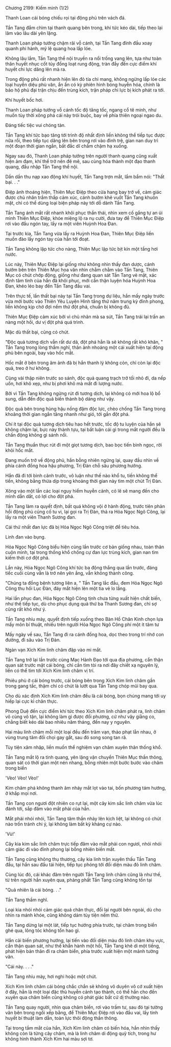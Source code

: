 




Chương 2199: Kiếm minh (1/2)


Thanh Loan cái bóng chiếu rọi tại động phủ trên vách đá.

Tần Tang đắm chìm tại thanh quang bên trong, khí tức kéo dài, tiếp theo lại lâm vào lâu dài yên lặng.

Thanh Loan pháp tướng chậm rãi vỗ cánh, tại Tần Tang đỉnh đầu xoay quanh phi hành, mỹ lệ quang hoa lấp lóe.

Không lâu lắm, Tần Tang thể nội truyền ra nổi trống vang lên, tựa như toàn thân huyết nhục cốt tủy đồng loạt rung động, tràn đầy đến cực điểm khí huyết chi lực dâng lên mà ra.

Trong động phủ rất nhanh hiện lên đỏ tía chi mang, không ngừng lấp lóe các loại huyền diệu phù văn, ẩn ẩn có kỳ phiên hình bóng huyễn hóa, chính là bảo hộ phủ đại trận chịu đến trùng kích, trận pháp chi lực bị kích phát ra tới.

Khí huyết bốc hơi.

Thanh Loan pháp tướng vỗ cánh tốc độ tăng tốc, ngang cổ tê minh, như muốn tùy thời xông phá cái này trói buộc, bay về phía thiên ngoại ngao du.

Đáng tiếc tiệc vui chóng tàn.

Tần Tang khí tức bạo tăng tới trình độ nhất định liền không thể tiếp tục được nữa rồi, theo tiếp tục dâng lên bên trong rơi vào đình trệ, gian nan duy trì một đoạn thời gian ngắn, bất đắc dĩ chầm chậm hạ xuống.

Ngay sau đó, Thanh Loan pháp tướng trên người thanh quang cũng xuất hiện ảm đạm, khí thế trở nên đê mê, sau cùng hóa thành một đạo thanh quang, đầu nhập Tần Tang thể nội.

Dần dần thu nạp xao động khí huyết, Tần Tang trợn mắt, lẩm bẩm nói: "Thất bại. . ."

Điệp ảnh thoáng hiện, Thiên Mục Điệp theo cửa hang bay trở về, cảm giác được chủ nhân trầm thấp cảm xúc, cánh bướm khẽ vuốt Tần Tang khuôn mặt, chỉ có thể dùng loại biện pháp này tới dỗ dành Tần Tang.

Tần Tang ánh mắt rất nhanh khôi phục thần thái, nhìn xem cố gắng tự an ủi mình Thiên Mục Điệp, khóe miệng lộ ra nụ cười, đưa tay để Thiên Mục Điệp rơi vào đầu ngón tay, lấy ra một viên Huỳnh Hoa Đan.

Tại trước kia, Tần Tang vừa lấy ra Huỳnh Hoa Đan, Thiên Mục Điệp liền muốn đào lấy ngón tay của hắn tới đoạt.

Tần Tang không lập tức cho nàng, Thiên Mục lập tức bịt kín một tầng hơi nước.

Lúc này, Thiên Mục Điệp lại giống như không nhìn thấy đan dược, cánh bướm bên trên Thiên Mục hoa văn nhìn chằm chằm vào Tần Tang, Thiên Mục có chút chớp động, giống như đang quan sát Tần Tang vẻ mặt, xác định tâm tình của hắn đã khôi phục, mới cẩn thận luyện hóa Huỳnh Hoa Đan, khéo léo bay đến Tần Tang đầu vai.

Trên thực tế, lần thất bại này tại Tần Tang trong dự liệu, hắn mấy ngày trước vừa mới bước vào Thiên Yêu Luyện Hình tầng thứ năm trung kỳ đỉnh phong, liền không kịp chờ đợi nếm thử đột phá, chuẩn bị không đủ.

Thiên Mục Điệp cảm xúc bởi vì chủ nhân mà sa sút, Tần Tang trái lại trấn an nàng một hồi, dư vị đột phá quá trình.

Mặc dù thất bại, cũng có chút.

"Độc quả tương dịch vẫn rất dư dả, đột phá hẳn là sẽ không rất khó khăn, " Tần Tang trong lòng thầm nghĩ, thân ảnh nhoáng một cái xuất hiện tại động phủ bên ngoài, bay vào hốc mắt.

Hốc mắt ở bên trong âm ảnh đã bị hắn thanh lý không còn, chỉ còn lại độc quả, treo ở hư không.

Cùng vài thập niên trước so sánh, độc quả quang trạch trở tối nhỏ đi, da nếp uốn, hơi khô xẹp, như bị phơi khô mà mất đi lượng nước.

Bởi vì Tần Tang không ngừng rút đi tương dịch, lại không có mới hoa lộ bổ sung, dẫn đến độc quả biến thành bộ dáng như vậy.

Độc quả bên trong hùng hậu nồng đậm độc lực, chèo chống Tần Tang trong khoảng thời gian ngắn tăng nhanh như gió, tới gần đột phá.

Chí ít tại độc quả tương dịch tiêu hao hết trước, tốc độ tu luyện của hắn sẽ không chậm lại, bực này thành tựu, tại bất luận cái gì trong mắt người đều là chấn động không gì sánh nổi.

Tần Tang thuần thục rút đi một giọt tương dịch, bao bọc tiến bình ngọc, rời khỏi hốc mắt.

Đang muốn trở về động phủ, hắn bỗng nhiên ngừng lại, quay đầu nhìn về phía cánh đồng hoa hậu phương, Trị Đàn chỗ sâu phương hướng.

Hắn đã đi tới bình cảnh trước, vô luận như thế nào khổ tu, tiến không thể tiến, không bằng thừa dịp trong khoảng thời gian này tìm một chút Trị Đàn.

Xông vào một lần các loại nguy hiểm huyễn cảnh, có lẽ sẽ mang đến cho mình dẫn dắt, có lợi cho đột phá.

Tần Tang làm ra quyết định, bất quá không vội ở hành động, trước tiên phản hồi động phủ củng cố tu vi, lại gọi ra Trị Đàn, thả ra Hỏa Ngọc Ngô Công, lại lấy ra một viên Thanh Sương đan.

Cái thứ nhất đan lực đã bị Hỏa Ngọc Ngô Công triệt để tiêu hóa.

Linh đan vào bụng.

Hỏa Ngọc Ngô Công biểu hiện cùng lần trước cơ bản giống nhau, toàn thân cuộn mình, tại trong thống khổ chống cự đan lực trùng kích, gian nan tìm kiếm thời cơ đột phá.

Lần này, Hỏa Ngọc Ngô Công khí tức ba động thắng qua lần trước, đáng tiếc cuối cùng vẫn là trở nên yên ắng, vẫn không thành công.

"Chúng ta đồng bệnh tương liên a, " Tần Tang lắc đầu, đem Hỏa Ngọc Ngô Công thu hồi Lục Đàn, đáy mắt hiện lên một tia vẻ lo lắng.

Hai lần phục đan, Hỏa Ngọc Ngô Công tịnh chưa từng xuất hiện chất biến, như thế tiếp tục, dù cho phục dụng quả thứ ba Thanh Sương đan, chỉ sợ cũng rất khó như ý.

Tần Tang nhíu mày, quyết định tiếp xuống theo Bàn Hồ Chân Kinh chọn lựa mấy môn bí thuật, nhiều trên người Hỏa Ngọc Ngô Công phí một ít tâm tư

Mấy ngày về sau, Tần Tang đi ra cánh đồng hoa, dọc theo trong trí nhớ con đường, đi sâu vào Trị Đàn.

Ngàn vạn Xích Kim linh châm đập vào mi mắt.

Tần Tang trở lại lần trước cùng Mạc Hành Đạo tới qua địa phương, cẩn thận quan sát trước mặt cái bóng, chỉ cần tìm tòi ra nơi đây chiết xạ nguyên lý, liền có thể tìm tới Xích Kim linh châm vị trí.

Phiêu phù ở cái bóng trước, cái bóng bên trong Xích Kim linh châm gần trong gang tấc, thậm chí có chút là lướt qua Tần Tang chóp mũi bay qua.

Cho dù xác định Xích Kim linh châm đều là cái bóng, bọn chúng mang tới uy hiếp lại cực kì chân thực.

Phong Duệ đến cực điểm khí tức theo Xích Kim linh châm phát ra, linh châm vô cùng vô tận, lại không làm gì được đối phương, cứ như vậy giằng co, chẳng biết kéo dài bao nhiêu năm tháng, đến nay y nguyên.

Hai màu linh châm mỗi một loại đều đến trăm vạn, thảo phạt lẫn nhau, ở vùng trung tâm đối chọi gay gắt, sau đó song song tan rã.

Tùy tiện xâm nhập, liền muốn thể nghiệm vạn châm xuyên thân thống khổ.

Tần Tang mắt lộ ra tinh quang, yên lặng vận chuyển Thiên Mục thần thông, quan sát có thời gian một nén nhang, bỗng nhiên một bước bước vào châm trong biển

'Vèo! Vèo! Vèo!'

Kim châm phá không thanh âm nháy mắt lọt vào tai, bốn phương tám hướng, ở khắp mọi nơi.

Tần Tang con ngươi đột nhiên co rụt lại, một cây kim sắc linh châm vừa lúc đánh tới, sắp đâm vào mắt phải của hắn.

Mắt phải nhói nhói, Tần Tang tâm thần nhảy lên kịch liệt, lại không có chút nào trốn tránh chi ý, lại không làm bất kỳ kháng cự nào.

'Vù!'

Cây kia kim sắc linh châm trực tiếp đâm vào mắt phải con ngươi, nhói nhói cảm giác đi vào đỉnh phong lại bỗng nhiên biến mất.

Tần Tang cũng không thụ thương, cây kia linh trận xuyên thấu Tần Tang đầu, tại hắn sau đầu tái hiện, tiếp tục phóng tới đối diện màu đỏ linh châm.

Cùng lúc đó, cái khác đâm trên người Tần Tang linh châm cũng là như thế, từ trên người hắn xuyên qua, phảng phất Tần Tang cũng không tồn tại

"Quả nhiên là cái bóng. . ."

Tần Tang thầm nghĩ.

Loại kia nhói nhói cảm giác quá chân thực, đổi lại người bên ngoài, dù cho nhìn ra mánh khóe, cũng không dám tùy tiện nếm thử.

Tần Tang dừng lại một lát, tiếp tục hướng phía trước, tại châm trong biển ghé qua, lông tóc không tổn hao gì.

Hắn cải biến phương hướng, lại tiến vào đối diện màu đỏ linh châm khu vực, cẩn thận quan sát, như thế khẩn hành một hồi, Tần Tang khẽ di một tiếng, phát hiện bản thân đi ra châm biển, phía trước xuất hiện một mảnh tường vân.

"Cái này. . . ."

Tần Tang nhíu mày, hơi nghi hoặc một chút.

Xích Kim linh châm cái bóng chắc chắn sẽ không vô duyên vô cớ xuất hiện ở đây, hẳn là một loại đặc thù huyễn cảnh tạo thành, có thể hắn cho đến xuyên qua châm biển cũng không có phát giác bất cứ dị thường nào.

Tần Tang quay người, nhìn qua châm biển, rơi vào trầm tư, sau đó tại tường vân bên trong ngồi xếp bằng, để Thiên Mục Điệp rơi vào đầu vai, lấy tinh huyết bí thuật làm dẫn, toàn lực thôi động thần thông.

Tại trong tầm mắt của hắn, Xích Kim linh châm có biến hóa, hắn nhìn thấy không còn là từng cây châm, mà là linh châm di động quỹ tích, trong hư không hình thành Xích Kim hai màu sợi tơ.




